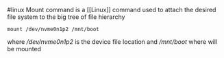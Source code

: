 #linux 
Mount command is a [[Linux]] command used to attach the desired file system to the big tree of file hierarchy
```console
mount /dev/nvme0n1p2 /mnt/boot
```

where */dev/nvme0n1p2* is the device file location and */mnt/boot* where will be mounted